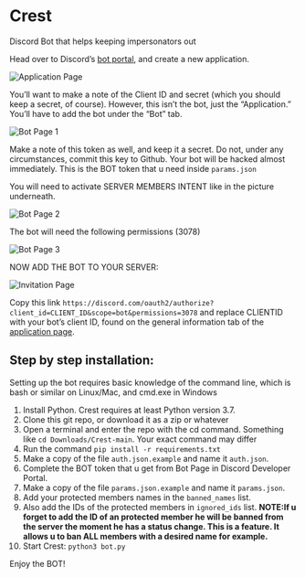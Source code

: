 # Crest
Discord Bot that helps keeping impersonators out

Head over to Discord’s [bot portal](https://discordapp.com/developers/applications/), and create a new application.

![Application Page](../assets/001_app.png)

You’ll want to make a note of the Client ID and secret (which you should keep a secret, of course).
However, this isn’t the bot, just the “Application.” You’ll have to add the bot under the “Bot” tab.

![Bot Page 1](../assets/002_bot1.png?raw=true)

Make a note of this token as well, and keep it a secret. Do not, under any circumstances, commit this key to Github.
Your bot will be hacked almost immediately. This is the BOT token that u need inside `params.json`

You will need to activate SERVER MEMBERS INTENT like in the picture underneath.

![Bot Page 2](../assets/003_bot2.png?raw=true)

The bot will need the following permissions (3078)

![Bot Page 3](../assets/004_bot3.png?raw=true)

NOW ADD THE BOT TO YOUR SERVER:

![Invitation Page](../assets/005_invitation_page.png?raw=true)

Copy this link `https://discord.com/oauth2/authorize?client_id=CLIENT_ID&scope=bot&permissions=3078` and replace CLIENTID
with your bot’s client ID, found on the general information tab of the [application page](https://discordapp.com/developers/applications/).


## Step by step installation:
Setting up the bot requires basic knowledge of the command line, which is bash or similar on Linux/Mac, and cmd.exe in Windows

1. Install Python. Crest requires at least Python version 3.7.
2. Clone this git repo, or download it as a zip or whatever
3. Open a terminal and enter the repo with the cd command. Something like `cd Downloads/Crest-main`. Your exact command may differ
4. Run the command `pip install -r requirements.txt`
5. Make a copy of the file `auth.json.example` and name it `auth.json`.
6. Complete the BOT token that u get from Bot Page in Discord Developer Portal.
7. Make a copy of the file `params.json.example` and name it `params.json`.
8. Add your protected members names in the `banned_names` list.
9. Also add the IDs of the protected members in `ignored_ids` list.
**NOTE:If u forget to add the ID of an protected member he will be banned from the server the moment he has a status change.
This is a feature. It allows u to ban ALL members with a desired name for example.**
10. Start Crest: `python3 bot.py`


Enjoy the BOT!
